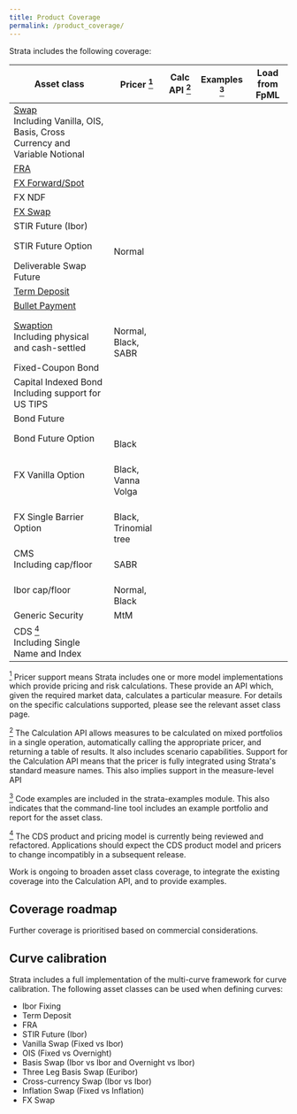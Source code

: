 ```yaml
---
title: Product Coverage
permalink: /product_coverage/
---
```


Strata includes the following coverage:

<div class="product-coverage">
<table>
  <thead>
    <tr>
      <th>Asset class</th>
      <th>Pricer <a id="pricer" href="#pricer-footnote"><sup>1</sup></a></th>
      <th>Calc API <a id="calcapi" href="#calcapi-footnote"><sup>2</sup></a></th>
      <th>Examples <a id="examples" href="#examples-footnote"><sup>3</sup></a></th>
      <th>Load from FpML</th>
    </tr>
  </thead>
  <tbody>
  <tr>
    <td><a href="{{site.baseurl}}/swap">Swap</a><br />
    <span class="note">Including Vanilla, OIS, Basis, Cross Currency and Variable Notional</span></td>
    <td><i class="fa fa-check"></i></td>
    <td><i class="fa fa-check"></i></td>
    <td><i class="fa fa-check"></i></td>
    <td><i class="fa fa-check"></i></td>
  </tr>
  <tr>
    <td><a href="{{site.baseurl}}/fra">FRA</a></td>
    <td><i class="fa fa-check"></i></td>
    <td><i class="fa fa-check"></i></td>
    <td><i class="fa fa-check"></i></td>
    <td><i class="fa fa-check"></i></td>
  </tr>
  <tr>
    <td><a href="{{site.baseurl}}/fx_single">FX Forward/Spot</a></td>
    <td><i class="fa fa-check"></i></td>
    <td><i class="fa fa-check"></i></td>
    <td><i class="fa fa-check"></i></td>
    <td><i class="fa fa-check"></i></td>
  </tr>
  <tr>
    <td>FX NDF</td>
    <td><i class="fa fa-check"></i></td>
    <td><i class="fa fa-check"></i></td>
    <td><i class="fa fa-check"></i></td>
    <td></td>
  </tr>
  <tr>
    <td><a href="{{site.baseurl}}/fx_swap">FX Swap</a></td>
    <td><i class="fa fa-check"></i></td>
    <td><i class="fa fa-check"></i></td>
    <td><i class="fa fa-check"></i></td>
    <td><i class="fa fa-check"></i></td>
  </tr>
  <tr>
    <td>STIR Future (Ibor)</td>
    <td><i class="fa fa-check"></i></td>
    <td><i class="fa fa-check"></i></td>
    <td><i class="fa fa-check"></i></td>
    <td class="na"></td>
  </tr>
  <tr>
    <td>STIR Future Option</td>
    <td><i class="fa fa-check"></i><br />
    <span class="note">Normal</span></td>
    <td><i class="fa fa-check"></i></td>
    <td></td>
    <td class="na"></td>
  </tr>
  <tr>
    <td>Deliverable Swap Future</td>
    <td><i class="fa fa-check"></i></td>
    <td><i class="fa fa-check"></i></td>
    <td><i class="fa fa-check"></i></td>
    <td class="na"></td>
  </tr>
  <tr>
    <td><a href="{{site.baseurl}}/term_deposit">Term Deposit</a></td>
    <td><i class="fa fa-check"></i></td>
    <td><i class="fa fa-check"></i></td>
    <td><i class="fa fa-check"></i></td>
    <td><i class="fa fa-check"></i></td>
  </tr>
  <tr>
    <td><a href="{{site.baseurl}}/bullet_payment">Bullet Payment</a></td>
    <td><i class="fa fa-check"></i></td>
    <td><i class="fa fa-check"></i></td>
    <td><i class="fa fa-check"></i></td>
    <td><i class="fa fa-check"></i></td>
  </tr>
  <tr>
    <td><a href="{{site.baseurl}}/swaption">Swaption</a><br />
    <span class="note">Including physical and cash-settled</span></td>
    <td><i class="fa fa-check"></i><br />
    <span class="note">Normal, Black, SABR</span></td>
    <td><i class="fa fa-check"></i></td>
    <td></td>
    <td></td>
  </tr>
  <tr>
    <td>Fixed-Coupon Bond</td>
    <td><i class="fa fa-check"></i></td>
    <td></td>
    <td></td>
    <td class="na"></td>
  </tr>
  <tr>
    <td>Capital Indexed Bond<br />
    <span class="note">Including support for US TIPS</span></td>
    <td><i class="fa fa-check"></i></td>
    <td></td>
    <td></td>
    <td class="na"></td>
  </tr>
  <tr>
    <td>Bond Future</td>
    <td><i class="fa fa-check"></i></td>
    <td></td>
    <td></td>
    <td class="na"></td>
  </tr>
  <tr>
    <td>Bond Future Option</td>
    <td><i class="fa fa-check"></i><br />
    <span class="note">Black</span></td>
    <td></td>
    <td></td>
    <td class="na"></td>
  </tr>
  <tr>
    <td>FX Vanilla Option</td>
    <td><i class="fa fa-check"></i><br />
    <span class="note">Black, Vanna Volga</span></td>
    <td></td>
    <td></td>
    <td></td>
  </tr>
  <tr>
    <td>FX Single Barrier Option</td>
    <td><i class="fa fa-check"></i><br />
    <span class="note">Black, Trinomial tree</span></td>
    <td></td>
    <td></td>
    <td></td>
  </tr>
  <tr>
    <td>CMS<br />
    <span class="note">Including cap/floor</span></td>
    <td><i class="fa fa-check"></i><br />
    <span class="note">SABR</span></td>
    <td><i class="fa fa-check"></i></td>
    <td></td>
    <td></td>
  </tr>
  <tr>
    <td>Ibor cap/floor</td>
    <td><i class="fa fa-check"></i><br />
    <span class="note">Normal, Black</span></td>
    <td></td>
    <td></td>
    <td></td>
  </tr>
  <tr>
    <td>Generic Security</td>
    <td class="na">MtM</td>
    <td><i class="fa fa-check"></i></td>
    <td><i class="fa fa-check"></i></td>
    <td class="na"></td>
  </tr>
  <tr>
    <td>CDS <a id="cds" href="#cds-footnote"><sup>4</sup></a><br />
    <span class="note">Including Single Name and Index</span></td>
    <td><i class="fa fa-check"></i></td>
    <td><i class="fa fa-check"></i></td>
    <td><i class="fa fa-check"></i></td>
    <td></td>
  </tr>
  </tbody>
</table>
</div>

<a id="pricer-footnote" href="#pricer"><sup>1</sup></a>
Pricer support means Strata includes one or more model implementations which provide pricing and risk calculations.
These provide an API which, given the required market data, calculates a particular measure.
For details on the specific calculations supported, please see the relevant asset class page.

<a id="calcapi-footnote" href="#calcapi"><sup>2</sup></a>
The Calculation API allows measures to be calculated on mixed portfolios in a single operation, automatically
calling the appropriate pricer, and returning a table of results. It also includes scenario capabilities.
Support for the Calculation API means that the pricer is fully integrated using Strata's standard measure names.
This also implies support in the measure-level API

<a id="examples-footnote" href="#examples"><sup>3</sup></a>
Code examples are included in the strata-examples module. This also indicates that the command-line tool includes an example portfolio and report for the asset class.

<a id="cds-footnote" href="#cds"><sup>4</sup></a>
The CDS product and pricing model is currently being reviewed and refactored.
Applications should expect the CDS product model and pricers to change incompatibly in a subsequent release.

Work is ongoing to broaden asset class coverage, to integrate the existing coverage into the
Calculation API, and to provide examples.

## Coverage roadmap

Further coverage is prioritised based on commercial considerations.


## Curve calibration

Strata includes a full implementation of the multi-curve framework for curve calibration.
The following asset classes can be used when defining curves:

* Ibor Fixing
* Term Deposit
* FRA
* STIR Future (Ibor)
* Vanilla Swap (Fixed vs Ibor)
* OIS (Fixed vs Overnight)
* Basis Swap (Ibor vs Ibor and Overnight vs Ibor)
* Three Leg Basis Swap (Euribor)
* Cross-currency Swap (Ibor vs Ibor)
* Inflation Swap (Fixed vs Inflation)
* FX Swap
